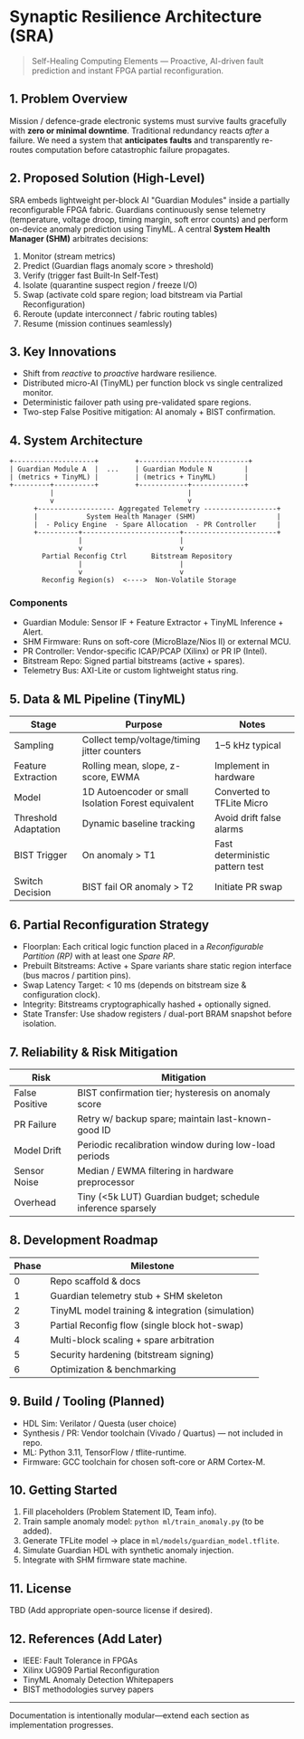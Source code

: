 # Synaptic Resilience Architecture (SRA)

> Self-Healing Computing Elements — Proactive, AI-driven fault prediction and instant FPGA partial reconfiguration.
> 
## 1. Problem Overview
Mission / defence-grade electronic systems must survive faults gracefully with **zero or minimal downtime**. Traditional redundancy reacts _after_ a failure. We need a system that **anticipates faults** and transparently re-routes computation before catastrophic failure propagates.

## 2. Proposed Solution (High-Level)
SRA embeds lightweight per-block AI "Guardian Modules" inside a partially reconfigurable FPGA fabric. Guardians continuously sense telemetry (temperature, voltage droop, timing margin, soft error counts) and perform on-device anomaly prediction using TinyML. A central **System Health Manager (SHM)** arbitrates decisions:

1. Monitor (stream metrics)
2. Predict (Guardian flags anomaly score > threshold)
3. Verify (trigger fast Built-In Self-Test)
4. Isolate (quarantine suspect region / freeze I/O)
5. Swap (activate cold spare region; load bitstream via Partial Reconfiguration)
6. Reroute (update interconnect / fabric routing tables)
7. Resume (mission continues seamlessly)

## 3. Key Innovations
- Shift from *reactive* to *proactive* hardware resilience.
- Distributed micro-AI (TinyML) per function block vs single centralized monitor.
- Deterministic failover path using pre-validated spare regions.
- Two-step False Positive mitigation: AI anomaly + BIST confirmation.

## 4. System Architecture
```
+--------------------+         +---------------------------+
| Guardian Module A  |  ...    | Guardian Module N        |
| (metrics + TinyML) |         | (metrics + TinyML)       |
+---------+----------+         +------------+-------------+
          |                                 |
          v                                 v
      +------------------- Aggregated Telemetry ------------------+
      |            System Health Manager (SHM)                    |
      |  - Policy Engine  - Spare Allocation  - PR Controller     |
      +----------+------------------------+-----------------------+
                 |                        |
                 v                        v
        Partial Reconfig Ctrl      Bitstream Repository
                 |                        |
                 v                        v
        Reconfig Region(s)  <---->  Non-Volatile Storage
```

### Components
- Guardian Module: Sensor IF + Feature Extractor + TinyML Inference + Alert.
- SHM Firmware: Runs on soft-core (MicroBlaze/Nios II) or external MCU.
- PR Controller: Vendor-specific ICAP/PCAP (Xilinx) or PR IP (Intel).
- Bitstream Repo: Signed partial bitstreams (active + spares).
- Telemetry Bus: AXI-Lite or custom lightweight status ring.

## 5. Data & ML Pipeline (TinyML)
| Stage | Purpose | Notes |
|-------|---------|-------|
| Sampling | Collect temp/voltage/timing jitter counters | 1–5 kHz typical |
| Feature Extraction | Rolling mean, slope, z-score, EWMA | Implement in hardware |
| Model | 1D Autoencoder or small Isolation Forest equivalent | Converted to TFLite Micro |
| Threshold Adaptation | Dynamic baseline tracking | Avoid drift false alarms |
| BIST Trigger | On anomaly > T1 | Fast deterministic pattern test |
| Switch Decision | BIST fail OR anomaly > T2 | Initiate PR swap |

## 6. Partial Reconfiguration Strategy
- Floorplan: Each critical logic function placed in a *Reconfigurable Partition (RP)* with at least one *Spare RP*.
- Prebuilt Bitstreams: Active + Spare variants share static region interface (bus macros / partition pins).
- Swap Latency Target: < 10 ms (depends on bitstream size & configuration clock).
- Integrity: Bitstreams cryptographically hashed + optionally signed.
- State Transfer: Use shadow registers / dual-port BRAM snapshot before isolation.

## 7. Reliability & Risk Mitigation
| Risk | Mitigation |
|------|------------|
| False Positive | BIST confirmation tier; hysteresis on anomaly score |
| PR Failure | Retry w/ backup spare; maintain last-known-good ID |
| Model Drift | Periodic recalibration window during low-load periods |
| Sensor Noise | Median / EWMA filtering in hardware preprocessor |
| Overhead | Tiny (<5k LUT) Guardian budget; schedule inference sparsely |

## 8. Development Roadmap
| Phase | Milestone |
|-------|-----------|
| 0 | Repo scaffold & docs |
| 1 | Guardian telemetry stub + SHM skeleton |
| 2 | TinyML model training & integration (simulation) |
| 3 | Partial Reconfig flow (single block hot-swap) |
| 4 | Multi-block scaling + spare arbitration |
| 5 | Security hardening (bitstream signing) |
| 6 | Optimization & benchmarking |

## 9. Build / Tooling (Planned)
- HDL Sim: Verilator / Questa (user choice)
- Synthesis / PR: Vendor toolchain (Vivado / Quartus) — not included in repo.
- ML: Python 3.11, TensorFlow / tflite-runtime.
- Firmware: GCC toolchain for chosen soft-core or ARM Cortex-M.

## 10. Getting Started
1. Fill placeholders (Problem Statement ID, Team info).
2. Train sample anomaly model: `python ml/train_anomaly.py` (to be added).
3. Generate TFLite model → place in `ml/models/guardian_model.tflite`.
4. Simulate Guardian HDL with synthetic anomaly injection.
5. Integrate with SHM firmware state machine.

## 11. License
TBD (Add appropriate open-source license if desired).

## 12. References (Add Later)
- IEEE: Fault Tolerance in FPGAs
- Xilinx UG909 Partial Reconfiguration
- TinyML Anomaly Detection Whitepapers
- BIST methodologies survey papers

---
Documentation is intentionally modular—extend each section as implementation progresses.

